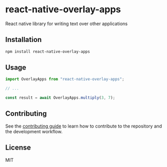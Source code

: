 # react-native-overlay-apps

React native library for writing text over other applications

## Installation

```sh
npm install react-native-overlay-apps
```

## Usage

```js
import OverlayApps from "react-native-overlay-apps";

// ...

const result = await OverlayApps.multiply(3, 7);
```

## Contributing

See the [contributing guide](CONTRIBUTING.md) to learn how to contribute to the repository and the development workflow.

## License

MIT
